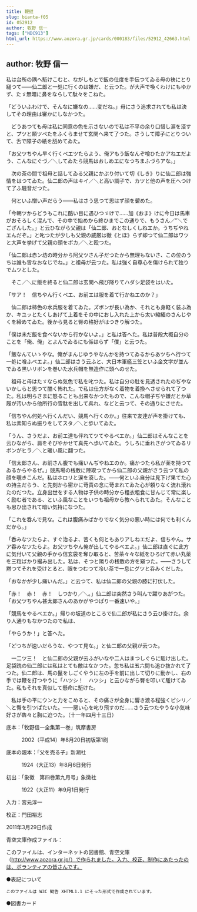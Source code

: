```yaml
---
title: 鞭撻
slug: bianta-f05
id: 052912
author: 牧野 信一
tags: ["NDC913"]
html_url: https://www.aozora.gr.jp/cards/000183/files/52912_42663.html
---
```


## author: 牧野 信一

私は台所の隅へ駈けこむと、ながしもとで飯の仕度を手伝つてゐる母の袂にとり縋つて――仙二郎と一処に行くのは嫌だ、と云つた。が大声で喚くわけにもゆかず、たゞ無暗に鼻をならして駄々をこねた。

「どういふわけで、そんなに嫌なの……変だね。」母にさう追求されても私は決してその理由は審かにしなかつた。

　どうあつても母は私に同意の色を示さないので私は不平の余り口惜し涙を滾すと、プツと頬ツぺたをふくらませて玄関へ来て了つた。さうして障子にとりついて、舌で障子の紙を舐めてゐた。

「お父ツちやん早く行くベエツたらよう、俺アもう飯なんぞ喰ひたかアねエだよう、こんなにぐづ／＼してゐたら競馬はおしめエになつちまふづらアな。」

　次の茶の間で祖母と話してゐる父親にかぶり付いて切《しき》りに仙二郎は強情をはつてゐた。仙二郎の声はキイ／＼と高い調子で、カツと他の声を圧へつけて了ふ騒音だつた。

　何といふ憎い声だらう――私はさう思つて思はず顔を顰めた。

「今朝ツからどうもこれに酷い目に遇ひつゞけで……加《おま》けに今日は馬車がおそろしく混んで、その中で始めから終ひまでこの通りで、もうさん／″＼でござんした。」と云ひながら父親は「仙二郎、おとなしくしねエか。うちぢやねエんだぞ。」と叱つたが少しも父親の威厳は徹《とほ》らず却つて仙二郎はワツと大声を挙げて父親の頭をポカ／＼と殴つた。

「仙二郎は赤ン坊の時分から阿父ツさん子だつたから無理もないさ、この位のうちは誰も皆なおなじでね。」と祖母が云つた。私は強く自尊心を傷けられて独りでムツとした。

　そこ／＼に飯を終ると仙二郎は玄関へ飛び降りてハダシ足袋をはいた。

「サア！　信ちやん行くベエ、お前エは服を着て行かねエのか？」

　仙二郎は柿色の水兵服を着てゐた。ズボンが長い為か、それとも身軽く装ふ為か、キユッとたくしあげて上着をその中におし入れた上から太い縮緬のさんじやくを締めてゐた。後から見ると臀の格好がはつきり解つた。

「僕は未だ飯を食べないから行かないよ。」と私は答へた。私は普段大概自分のことを「俺、俺」とよんでゐるにも係はらず「僕」と云つた。

「飯なんていゝやな。俺がまんじゆうやなんかを持つてゐるからあツちへ行つて一処に喰ふベエよ。」仙二郎はさう云ふと、大日本軍艦三笠といふ金文字が並んでゐる黒いリボンを巻いた水兵帽を無造作に頭へのせた。

　祖母と母はたゞならぬ気色で私を叱つた。私は自分の肚を見透されたのぢやないかしらと思つて酷く怖れた。で私は仕方がなく着物を着換へさせられて了つた。私は明らさまに怒ることも出来なかつたもので、こんな帽子ぢや嫌だとか草履が汚いから他所行の雪駄を出して呉れ、などと云つて、その通りにさせた。

「信ちやん何処へ行くんだい、競馬へ行くのか。」往来で友達が声を掛けても、私は素知らぬ振りをしてスタ／＼と歩いてゐた。

「うん、さうだよ、お前エ達も伴れてツてやるベエか。」仙二郎はそんなことを云ひながら、肩をそびやかせて真先へ歩いてゐた。うしろに垂れさがつてゐるリボンがヒラ／＼と暖い風に翻つた。

「信太郎さん、お前さん腹でも痛いんぢやねエのか。痛かつたら私が薬を持つてゐるからやるぜ。」競馬場の桟敷に陣取つてから仙二郎の父親がさう云つて私の顔を覗きこんだ。私はホロリと涙を滾した。――何といふ自分は見下げ果てた心の持主だらう、と先刻から密かに苛責の念に苛まれてゐた心が頼りなく流れ滾れたのだつた。立身出世をする人物は子供の時分から粗衣粗食に甘んじて常に楽しく励む者である、といふ風なことをいつも祖母から教へられてゐた。そんなことも思ひ出されて暗い気持になつた。

「これを呑んで見な。これは腹痛みばかりでなく気分の悪い時には何でも利くんだから。」

「呑みなツたらよ、すぐ治るよ、苦くも何ともありアしねエだよ、信ちやん。サア呑みなツたらよ。お父ツちやん俺が出してやるベエよ。」仙二郎は直ぐに此方に気付いて父親の手から信玄袋を奪ひ取ると、苦茶々々な紙をひろげて赤い丸薬を三粒ばかり撮み出した。私は、そつと隣りの桟敷の方を窺つた。――さうして黙つてそれを受けとると、眼をつむつて冷い茶で一息にグツと呑みくだした。

「おなかが少し痛いんだ。」と云つて、私は仙二郎の父親の膝に打伏した。

「赤！　赤！　赤！　しつかり／＼。」仙二郎は突然さう叫んで躍りあがつた。「お父ツちやん甚太郎さんのあかがやつぱり一番速いや。」



「競馬をやるベエか。」帰りの坂道のところで仙二郎が私にさう云ひ掛けた。余り人通りもなかつたので私は、

「やらうか！」と答へた。

「どつちが速いだらうな、やつて見な。」と仙二郎の父親が云つた。

　一二ツ三！　と仙二郎の父親が云ふがいなや二人はまつしぐらに駈け出した。足袋跣の仙二郎には私はとても敵はなかつた。忽ち私は五六間も追ひ抜かれて了つた。仙二郎は、馬の鬣をしごくやうに左の手を前に出して切りに動かし、右の手では鞭を打つやうに「ハツシ！　ハツシ」と云ひながら臀を叩いて駈けてゐた。私もそれを真似して懸命に駈けた。

　私は手の平にウンと力をこめると、その痛さが全身に響き渡る程強くピシリ／＼と臀を引ツぱたいた。――悪い心を叱り飛すのだ……さう云つたやうな小気味好さが犇々と胸に迫つた。（十一年四月十三日）













底本：「牧野信一全集第一巻」筑摩書房

　　　2002（平成14）年8月20日初版第1刷

底本の親本：「父を売る子」新潮社

　　　1924（大正13）年8月6日発行

初出：「象徴　第四巻第九月号」象徴社

　　　1922（大正11）年9月1日発行

入力：宮元淳一

校正：門田裕志

2011年3月29日作成

青空文庫作成ファイル：

このファイルは、インターネットの図書館、青空文庫（http://www.aozora.gr.jp/）で作られました。入力、校正、制作にあたったのは、ボランティアの皆さんです。











●表記について


	このファイルは W3C 勧告 XHTML1.1 にそった形式で作成されています。







●図書カード